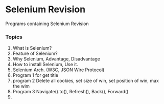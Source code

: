 # Selenium Revision

Programs containing Selenium Revision

### Topics
1. What is Selenium?
2. Feature of Selenium?
3. Why Selenium, Advantage, Disadvantage
4. How to install Selenium, Use it.
5. Selenium Arch. (W3C, JSON Wire Protocol)
6. Program 1 for get title
7. program 2 Delete all cookies, set size of win, set position of win, max the wim
8. Program 3 Navigate().to(), Refresh(), Back(), Forward()
9. 